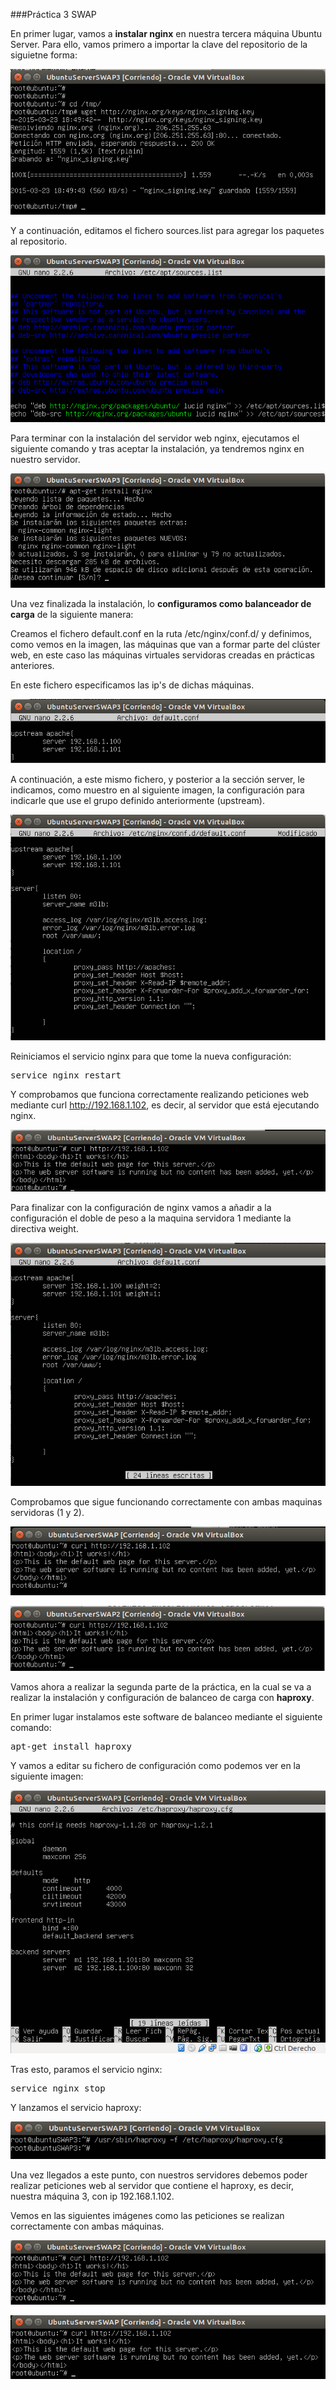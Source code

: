 ###Práctica 3 SWAP

En primer lugar, vamos a **instalar nginx** en nuestra tercera máquina Ubuntu Server.
Para ello, vamos primero a importar la clave del repositorio de la siguietne forma:

![](./img/1.png)

Y a continuación, editamos el fichero sources.list para agregar los paquetes al repositorio.

![](./img/2.png)

Para terminar con la instalación del servidor web nginx, ejecutamos el siguiente comando y tras aceptar la instalación, ya tendremos nginx en nuestro servidor.

![](./img/3.png)

Una vez finalizada la instalación, lo **configuramos como balanceador de carga** de la siguiente manera:

Creamos el fichero default.conf en la ruta /etc/nginx/conf.d/ y definimos, como vemos en la imagen, las máquinas que van a formar parte del clúster web, en este caso las máquinas virtuales servidoras creadas en prácticas anteriores.

En este fichero especificamos las ip's de dichas máquinas.

![](./img/4.png)

A continuación, a este mismo fichero, y posterior a la sección server, le indicamos, como muestro en al siguiente imagen, la configuración para indicarle que use el grupo definido anteriormente (upstream).

![](./img/5.png)

Reiniciamos el servicio nginx para que tome la nueva configuración:

<pre>service nginx restart</pre>

Y comprobamos que funciona correctamente realizando peticiones web mediante curl http://192.168.1.102, es decir, al servidor que está ejecutando nginx.

![](./img/6.png)

Para finalizar con la configuración de nginx vamos a añadir a la configuración el doble de peso a la maquina servidora 1 mediante la directiva weight.

![](./img/7.png)

Comprobamos que sigue funcionando correctamente con ambas maquinas servidoras (1 y 2).


![](./img/8.png)


![](./img/9.png)

Vamos ahora a realizar la segunda parte de la práctica, en la cual se va a realizar la instalación y configuración de balanceo de carga con **haproxy**.

En primer lugar instalamos este software de balanceo mediante el siguiente comando:

<pre>apt-get install haproxy</pre>

Y vamos a editar su fichero de configuración como podemos ver en la siguiente imagen:

![](./img/10.png)

Tras esto, paramos el servicio nginx:

<pre>service nginx stop</pre>

Y lanzamos el servicio haproxy:

![](./img/11.png)

Una vez llegados a este punto, con nuestros servidores debemos poder realizar peticiones web al servidor que contiene el haproxy, es decir, nuestra máquina 3, con ip 192.168.1.102.

Vemos en las siguientes imágenes como las peticiones se realizan correctamente con ambas máquinas.

![](./img/12.png)

![](./img/13.png)
